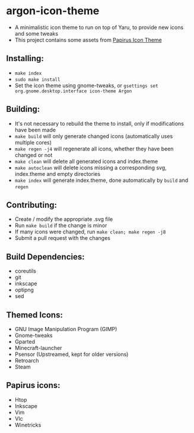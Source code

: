 # argon-icon-theme
  - A minimalistic icon theme to run on top of Yaru, to provide new icons and some tweaks
  - This project contains some assets from [Papirus Icon Theme](https://github.com/PapirusDevelopmentTeam/papirus-icon-theme)

## Installing:
  - `make index`
  - `sudo make install`
  - Set the icon theme using gnome-tweaks, or `gsettings set org.gnome.desktop.interface icon-theme Argon`

## Building:
  - It's not necessary to rebuild the theme to install, only if modifications have been made
  - `make build` will only generate changed icons (automatically uses multiple cores)
  - `make regen -j4` will regenerate all icons, whether they have been changed or not
  - `make clean` will delete all generated icons and index.theme
  - `make autoclean` will delete icons missing a corresponding svg, index.theme and empty directories
  - `make index` will generate index.theme, done automatically by `build` and `regen`

## Contributing:
  - Create / modify the appropriate .svg file
  - Run `make build` if the change is minor
  - If many icons were changed, run `make clean; make regen -j8`
  - Submit a pull request with the changes

## Build Dependencies:
  - coreutils
  - git
  - inkscape
  - optipng
  - sed

## Themed Icons:
  - GNU Image Manipulation Program (GIMP)
  - Gnome-tweaks
  - Gparted
  - Minecraft-launcher
  - Psensor (Upstreamed, kept for older versions)
  - Retroarch
  - Steam

## Papirus icons:
  - Htop
  - Inkscape
  - Vim
  - Vlc
  - Winetricks
